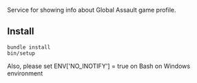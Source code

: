 Service for showing info about Global Assault game profile.


## Install
    
    bundle install
    bin/setup

Also, please set ENV['NO_INOTIFY'] = true on Bash on Windows environment
